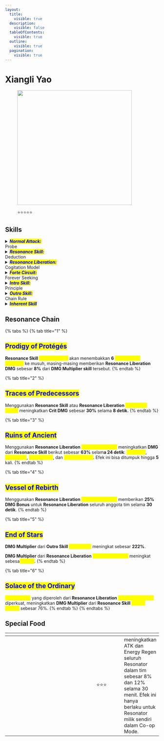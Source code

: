 ```yaml
---
layout:
  title:
    visible: true
  description:
    visible: false
  tableOfContents:
    visible: true
  outline:
    visible: true
  pagination:
    visible: true
---
```


# Xiangli Yao

<figure><img src="https://wuthering.wiki/img/rolecard_1305.png" alt="" width="375"><figcaption><p><span data-gb-custom-inline data-tag="emoji" data-code="2b50">⭐</span><span data-gb-custom-inline data-tag="emoji" data-code="2b50">⭐</span><span data-gb-custom-inline data-tag="emoji" data-code="2b50">⭐</span><span data-gb-custom-inline data-tag="emoji" data-code="2b50">⭐</span><span data-gb-custom-inline data-tag="emoji" data-code="2b50">⭐</span></p></figcaption></figure>

## Skills

<details>

<summary><em><mark style="color:blue;"><strong>Normal Attack:</strong></mark></em><br>Probe</summary>

<mark style="color:blue;">**Basic Attack**</mark>\
Melakukan hingga **5 serangan berturut-turut**, memberikan <img src="https://wuthering.wiki/img/element_3.png" alt="" data-size="line"> **Electro DMG.**

<mark style="color:blue;">**Heavy Attack**</mark>\
Melakukan **charged attack** dengan mengonsumsi **STA**, memberikan <img src="https://wuthering.wiki/img/element_3.png" alt="" data-size="line"> **Electro DMG**.\
\
<mark style="color:blue;">**Mid-air Attack**</mark>\
Melakukan **Plunging Attack** dari udara dengan mengonsumsi **STA**, memberikan <img src="https://wuthering.wiki/img/element_3.png" alt="" data-size="line"> **Electro DMG**.\
\
<mark style="color:blue;">**Dodge Counter**</mark>\
Gunakan **Basic Attack** setelah berhasil menghindar (**Dodge**) untuk menyerang target, memberikan <img src="https://wuthering.wiki/img/element_3.png" alt="" data-size="line"> **Electro DMG**.

</details>

<details>

<summary><em><mark style="color:blue;"><strong>Resonance Skill:</strong></mark></em><br>Deduction</summary>

Menyerang target, memberikan <img src="https://wuthering.wiki/img/element_3.png" alt="" data-size="line"> **Electro DMG**.

</details>

<details>

<summary><em><mark style="color:blue;"><strong>Resonance Liberation:</strong></mark></em><br>Cogitation Model</summary>

Menyerang target, memberikan <img src="https://wuthering.wiki/img/element_3.png" alt="" data-size="line"> **Electro DMG**, lalu masuk ke _<mark style="color:yellow;">**Intuition Mode**</mark>_.\
Saat berada di  _<mark style="color:yellow;">**Intuition Mode**</mark>_:

* Mendapatkan **3&#x20;**_<mark style="color:yellow;">**Hypercube**</mark>_. Setiap kali menggunakan **Resonance Skill:&#x20;**<mark style="color:yellow;">**Law of Reigns**</mark>, akan mengonsumsi **1&#x20;**_<mark style="color:yellow;">**Hypercube**</mark>_. _<mark style="color:yellow;">**Intuition Mode**</mark>_ akan berakhir setelah semua _<mark style="color:yellow;">**Hypercube**</mark>_ habis.
* **Basic Attack** dan **Heavy Attack** berubah menjadi **Basic Attack&#x20;**<mark style="color:yellow;">**Pivot – Impale**</mark>, yang melakukan hingga **3 serangan berturut-turut**, memberikan <img src="https://wuthering.wiki/img/element_3.png" alt="" data-size="line"> **Electro DMG.**
* **Resonance Skill:&#x20;**<mark style="color:yellow;">**Deduction**</mark> berubah menjadi **Resonance Skill:&#x20;**<mark style="color:yellow;">**Divergence**</mark>, yang memberikan <img src="https://wuthering.wiki/img/element_3.png" alt="" data-size="line"> **Electro DMG**.
* **Dodge Counter** berubah menjadi **Dodge Counter&#x20;**<mark style="color:yellow;">**Unfathomed**</mark>, yang dianggap sebagai **Resonance Liberation DMG**

</details>

<details>

<summary><em><mark style="color:blue;"><strong>Forte Circuit:</strong></mark></em><br>Forever Seeking</summary>

<mark style="color:blue;">**Resonance Skill – Decipher**</mark>\
Saat <mark style="color:yellow;">**Capacity**</mark> mencapai **100**, **Resonance Skill:&#x20;**<mark style="color:yellow;">**Deduction**</mark> akan digantikan oleh **Resonance Skill:&#x20;**<mark style="color:yellow;">**Decipher**</mark>.\
Mengonsumsi **100 Capacity** untuk menggunakan **Resonance Skill:&#x20;**<mark style="color:yellow;">**Decipheripher**</mark>, memberikan <img src="https://wuthering.wiki/img/element_3.png" alt="" data-size="line"> **Electro DMG** yang dianggap sebagai **Resonance Liberation DMG**.

<mark style="color:blue;">**Resonance Skill – Law of Reigns**</mark>\
Saat <mark style="color:yellow;">**Performance Capacity**</mark> mencapai **5** dalam **Intuition Mode**, **Resonance Skill:&#x20;**<mark style="color:yellow;">**Divergence**</mark> akan digantikan oleh **Resonance Skill:&#x20;**<mark style="color:yellow;">**Law of Reigns**</mark>.\
Mengonsumsi **5&#x20;**<mark style="color:yellow;">**Performance Capacity**</mark> untuk menggunakan **Resonance Skill:&#x20;**<mark style="color:yellow;">**Law of Reigns**</mark>, memberikan <img src="https://wuthering.wiki/img/element_3.png" alt="" data-size="line"> **Electro DMG** yang dianggap sebagai **Resonance Liberation DMG**.

<mark style="color:blue;">**Mid-air Attack – Revamp**</mark>\
Segera setelah menggunakan **Resonance Skill:&#x20;**<mark style="color:yellow;">**Decipher**</mark> atau **Resonance Skill:&#x20;**<mark style="color:yellow;">**Divergence**</mark>, gunakan **Basic Attack** untuk melakukan **Mid-air Attack: Revamp** dengan mengonsumsi **STA**, memberikan <img src="https://wuthering.wiki/img/element_3.png" alt="" data-size="line"> **Electro DMG** yang dianggap sebagai **Resonance Liberation DMG**.

<mark style="color:blue;">**Capacity**</mark>\
Xiangli Yao dapat menyimpan hingga **100&#x20;**<mark style="color:yellow;">**Capacity**</mark>.\
Mendapatkan **Capacity** dalam kondisi berikut:

* **Normal Attack:&#x20;**<mark style="color:yellow;">**Probe**</mark> mengenai target.
* **Resonance Skill:&#x20;**<mark style="color:yellow;">**Deduction**</mark> mengenai target.

<mark style="color:blue;">**Performance Capacity**</mark>\
Xiangli Yao dapat menyimpan hingga 5 <mark style="color:yellow;">**Performance Capacity**</mark>.\
Saat berada dalam _<mark style="color:yellow;">Intuition</mark>_ yang dipicu oleh Resonance Liberation:

* Mendapatkan 1 <mark style="color:yellow;">**Performance Capacity**</mark>\
  saat Stage 1 dari Basic Attack <mark style="color:yellow;">Pivot - Impale</mark> mengenai target.
* Mendapatkan 2 <mark style="color:yellow;">**Performance Capacity**</mark>\
  saat Stage 2 atau 3 dari Basic Attack <mark style="color:yellow;">**Pivot - Impale**</mark> mengenai target.
* Mendapatkan 2 <mark style="color:yellow;">**Performance Capacity**</mark>\
  untuk setiap Resonance Skill <mark style="color:yellow;">**Divergence**</mark> yang mengenai target.
* Mendapatkan 3 <mark style="color:yellow;">**Performance Capacity**</mark>\
  untuk setiap Mid-air Attack <mark style="color:yellow;">**Revamp**</mark> yang mengenai target.
* Mendapatkan 2 <mark style="color:yellow;">**Performance Capacity**</mark>\
  untuk setiap Dodge Counter <mark style="color:yellow;">**Unfathomed**</mark> yang mengenai target.

</details>

<details>

<summary><em><mark style="color:blue;"><strong>Intro Skill:</strong></mark></em><br>Principle</summary>

Menyerang target, memberikan <img src="https://wuthering.wiki/img/element_3.png" alt="" data-size="line"> **Electro DMG**.

</details>

<details>

<summary><em><mark style="color:blue;"><strong>Outro Skill:</strong></mark></em><br>Chain Rule</summary>

Xiangli Yao memanggil _<mark style="color:yellow;">**laser beam**</mark>_ yang menyerang **target pertama** yang terkena **Basic Attack** dari Resonator yang masuk, memberikan <img src="https://wuthering.wiki/img/element_3.png" alt="" data-size="line"> **Electro DMG** sebesar **237.63% ATK Xiangli Yao** dalam area. Efek ini berlangsung selama **8 detik**, dapat dipicu setiap **2 detik**, hingga maksimum **3 kali**.

</details>

<details>

<summary><em><mark style="color:blue;"><strong>Inherent Skill</strong></mark></em></summary>

<mark style="color:blue;">**Knowing**</mark>\
Meningkatkan <img src="https://wuthering.wiki/img/element_3.png" alt="" data-size="line"> **Electro DMG Bonus** sebesar **5%** setelah menggunakan **Resonance Skill** selama **8 detik**, dapat ditumpuk hingga **4 kali**.

<mark style="color:blue;">**Focus**</mark>\
Saat berada di _<mark style="color:yellow;">**Intuition Mode**</mark>_ yang dipicu oleh **Resonance Liberation**, **resistance to interruption** Xiangli Yao meningkat.\


</details>

## Resonance Chain

{% tabs %}
{% tab title="1" %}
## <mark style="color:blue;">Prodigy of Protégés</mark>

**Resonance Skill&#x20;**<mark style="color:yellow;">**Law of Reigns**</mark> akan menembakkan **6&#x20;**_<mark style="color:yellow;">**Convolution Matrices**</mark>_ ke musuh, masing-masing memberikan **Resonance Liberation DMG** sebesar **8%** dari **DMG Multiplier skill** tersebut.
{% endtab %}

{% tab title="2" %}
## <mark style="color:blue;">Traces of Predecessors</mark>

Menggunakan **Resonance Skill** atau **Resonance Liberation&#x20;**<mark style="color:yellow;">**Cogitation Model**</mark> meningkatkan **Crit DMG** sebesar **30%** selama **8 detik.**
{% endtab %}

{% tab title="3" %}
## <mark style="color:blue;">Ruins of Ancient</mark>

Menggunakan **Resonance Liberation&#x20;**<mark style="color:yellow;">**Cogitation Model**</mark> meningkatkan **DMG** dari **Resonance Skill** berikut sebesar **63%** selam**a 24 detik**: <mark style="color:yellow;">**Decipher**</mark>, <mark style="color:yellow;">**Deduction**</mark>, <mark style="color:yellow;">**Divergence**</mark>, dan <mark style="color:yellow;">**Law of Reigns**</mark>. Efek ini bisa ditumpuk hingga **5** kali.
{% endtab %}

{% tab title="4" %}
## <mark style="color:blue;">Vessel of Rebirth</mark>

Menggunakan **Resonance Liberation&#x20;**<mark style="color:yellow;">**Cogitation Model**</mark> memberikan **25% DMG Bonus** untuk **Resonance Liberation** seluruh anggota tim selama **30 detik**.
{% endtab %}

{% tab title="5" %}
## <mark style="color:blue;">End of Stars</mark>

**DMG Multiplier** dari **Outro Skill&#x20;**<mark style="color:yellow;">**Chain Rule**</mark> meningkat sebesar **222%**.

**DMG Multiplier** dari **Resonance Liberation&#x20;**<mark style="color:yellow;">**Cogitation Model**</mark> meningkat sebesa<mark style="color:yellow;">**r 100%**</mark>.
{% endtab %}

{% tab title="6" %}
## <mark style="color:blue;">Solace of the Ordinary</mark>

_<mark style="color:yellow;">**Hypercubes**</mark>_ yang diperoleh dari **Resonance Liberation&#x20;**<mark style="color:yellow;">**Cogitation Model**</mark> diperkuat, meningkatkan **DMG Multiplier** dari **Resonance Skill&#x20;**<mark style="color:yellow;">**Law of Reigns**</mark> sebesar 76%.
{% endtab %}
{% endtabs %}

## Special Food

<table data-header-hidden><thead><tr><th width="267"></th><th width="127" align="center"></th><th></th></tr></thead><tbody><tr><td><img src="https://wuthering.wiki/img/item_80001035.png" alt=""></td><td align="center"><span data-gb-custom-inline data-tag="emoji" data-code="2b50">⭐</span><span data-gb-custom-inline data-tag="emoji" data-code="2b50">⭐</span><span data-gb-custom-inline data-tag="emoji" data-code="2b50">⭐</span></td><td>meningkatkan ATK dan Energy Regen seluruh Resonator dalam tim sebesar 8% dan 12% selama 30 menit. Efek ini hanya berlaku untuk Resonator milik sendiri dalam Co-op Mode.</td></tr></tbody></table>
